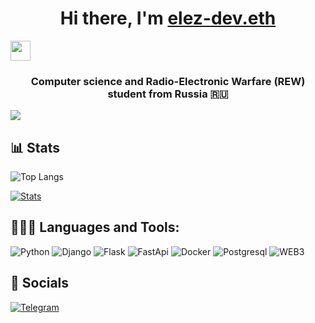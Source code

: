# <h1 align="center">Hi there, I'm <a href="https://t.me/developercode1" target="_blank">elez-dev.eth</a> 
<img src="https://github.com/blackcater/blackcater/raw/main/images/Hi.gif" height="32"/></h1>
<h3 align="center">Computer science and Radio-Electronic Warfare (REW) student from Russia 🇷🇺</h3>


![](https://komarev.com/ghpvc/?username=Elez-dev&color=red&style=flat)

## 📊 Stats
![Top Langs](https://github-readme-stats.vercel.app/api/top-langs/?username=Elez-dev&layout=compact&theme=radical)

[![Stats](https://github-readme-stats.vercel.app/api?username=Elez-dev&show_icons=true&theme=radical)](https://github-readme-stats.vercel.app/api?username=Elez-dev&show_icons=true&theme=radical)

 ## 👨🏻‍💻 Languages and Tools:
![Python](https://img.shields.io/badge/-python-090909?style=for-the-badge&logo=python)
![Django](https://img.shields.io/badge/-django-090909?style=for-the-badge&logo=django)
![Flask](https://img.shields.io/badge/-flask-090909?style=for-the-badge&logo=flask)
![FastApi](https://img.shields.io/badge/-fastapi-090909?style=for-the-badge&logo=fastapi)
![Docker](https://img.shields.io/badge/-docker-090909?style=for-the-badge&logo=docker)
![Postgresql](https://img.shields.io/badge/-postgresql-090909?style=for-the-badge&logo=postgresql)
![WEB3](https://img.shields.io/badge/-web3-090909?style=for-the-badge&logo=ethereum)
 
## 🔗 Socials
[![Telegram](https://img.shields.io/badge/-Telegram-090909?style=for-the-badge&logo=telegram)](https://t.me/developercode1)
